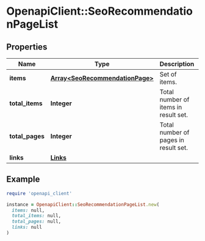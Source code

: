 # OpenapiClient::SeoRecommendationPageList

## Properties

| Name | Type | Description | Notes |
| ---- | ---- | ----------- | ----- |
| **items** | [**Array&lt;SeoRecommendationPage&gt;**](SeoRecommendationPage.md) | Set of items. |  |
| **total_items** | **Integer** | Total number of items in result set. |  |
| **total_pages** | **Integer** | Total number of pages in result set. |  |
| **links** | [**Links**](Links.md) |  | [optional] |

## Example

```ruby
require 'openapi_client'

instance = OpenapiClient::SeoRecommendationPageList.new(
  items: null,
  total_items: null,
  total_pages: null,
  links: null
)
```

